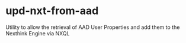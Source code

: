 # upd-nxt-from-aad
Utility to allow the retrieval of AAD User Properties and add them to the Nexthink Engine via NXQL
